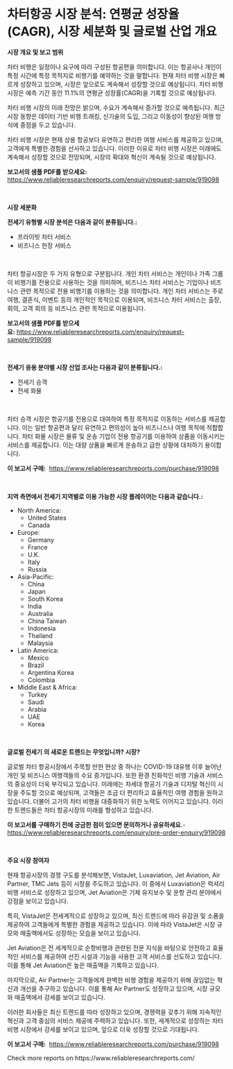 <p><h1>차터항공 시장 분석: 연평균 성장율(CAGR), 시장 세분화 및 글로벌 산업 개요</h1></p><p><strong>시장 개요 및 보고 범위</strong></p>
<p><p>차터 비행은 일정이나 요구에 따라 구성된 항공편을 의미합니다. 이는 항공사나 개인이 특정 시간에 특정 목적지로 비행기를 예약하는 것을 말합니다. 현재 차터 비행 시장은 빠르게 성장하고 있으며, 시장은 앞으로도 계속해서 성장할 것으로 예상됩니다. 차터 비행 시장은 예측 기간 동안 11.1%의 연평균 성장률(CAGR)을 기록할 것으로 예상됩니다.</p><p>차터 비행 시장의 미래 전망은 밝으며, 수요가 계속해서 증가할 것으로 예측됩니다. 최근 시장 동향은 데이터 기반 비행 트래킹, 신기술의 도입, 그리고 이동성이 향상된 여행 방식에 중점을 두고 있습니다.</p><p>차터 비행 시장은 현재 상용 항공보다 유연하고 편리한 여행 서비스를 제공하고 있으며, 고객에게 특별한 경험을 선사하고 있습니다. 이러한 이유로 차터 비행 시장은 미래에도 계속해서 성장할 것으로 전망되며, 시장의 확대와 혁신이 계속될 것으로 예상됩니다.</p></p>
<p><strong>보고서의 샘플 PDF를 받으세요:</strong> <a href="https://www.reliableresearchreports.com/enquiry/request-sample/919098">https://www.reliableresearchreports.com/enquiry/request-sample/919098</a></p>
<p>&nbsp;</p>
<p><strong>시장 세분화</strong></p>
<p><strong>전세기 유형별 시장 분석은 다음과 같이 분류됩니다.:</strong></p>
<p><ul><li>프라이빗 차터 서비스</li><li>비즈니스 헌장 서비스</li></ul></p>
<p>&nbsp;</p>
<p><p>차터 항공시장은 두 가지 유형으로 구분됩니다. 개인 차터 서비스는 개인이나 가족 그룹이 비행기를 전용으로 사용하는 것을 의미하며, 비즈니스 차터 서비스는 기업이나 비즈니스 관련 목적으로 전용 비행기를 이용하는 것을 의미합니다. 개인 차터 서비스는 주로 여행, 결혼식, 이벤트 등의 개인적인 목적으로 이용되며, 비즈니스 차터 서비스는 출장, 회의, 고객 회의 등 비즈니스 관련 목적으로 이용됩니다.</p></p>
<p><strong>보고서의 샘플 PDF를 받으세요:</strong>&nbsp;<a href="https://www.reliableresearchreports.com/enquiry/request-sample/919098">https://www.reliableresearchreports.com/enquiry/request-sample/919098</a></p>
<p>&nbsp;</p>
<p><strong> 전세기 응용 분야별 시장 산업 조사는 다음과 같이 분류됩니다.:</strong></p>
<p><ul><li>전세기 승객</li><li>전세 화물</li></ul></p>
<p>&nbsp;</p>
<p><p>차터 승객 시장은 항공기를 전용으로 대여하여 특정 목적지로 이동하는 서비스를 제공합니다. 이는 일반 항공편과 달리 유연하고 편의성이 높아 비즈니스나 여행 목적에 적합합니다. 차터 화물 시장은 물류 및 운송 기업이 전용 항공기를 이용하여 상품을 이동시키는 서비스를 제공합니다. 이는 대량 상품을 빠르게 운송하고 급한 상황에 대처하기 용이합니다.</p></p>
<p><strong>이 보고서 구매:</strong>&nbsp; <a href="https://www.reliableresearchreports.com/purchase/919098">https://www.reliableresearchreports.com/purchase/919098</a></p>
<p>&nbsp;</p>
<p><strong>지역 측면에서 전세기 지역별로 이용 가능한 시장 플레이어는 다음과 같습니다.:</strong></p>
<p><ul>
    <li>
        North America:
        <ul>
            <li>United States</li>
            <li>Canada</li>
        </ul>
    </li>
    <li>
        Europe:
        <ul>
            <li>Germany</li>
            <li>France</li>
            <li>U.K.</li>
            <li>Italy</li>
            <li>Russia</li>
        </ul>
    </li>
    <li>
        Asia-Pacific:
        <ul>
            <li>China</li>
            <li>Japan</li>
            <li>South Korea</li>
            <li>India</li>
            <li>Australia</li>
            <li>China Taiwan</li>
            <li>Indonesia</li>
            <li>Thailand</li>
            <li>Malaysia</li>
        </ul>
    </li>
    <li>
        Latin America:
        <ul>
            <li>Mexico</li>
            <li>Brazil</li>
            <li>Argentina Korea</li>
            <li>Colombia</li>
        </ul>
    </li>
    <li>
        Middle East & Africa:
        <ul>
            <li>Turkey</li>
            <li>Saudi</li>
            <li>Arabia</li>
            <li>UAE</li>
            <li>Korea</li>
        </ul>
    </li>
    </ul></p>
<p>&nbsp;</p>
<p><strong>글로벌 전세기 의 새로운 트렌드는 무엇입니까? 시장?</strong></p>
<p><p>글로벌 차터 항공시장에서 주목할 만한 현상 중 하나는 COVID-19 대유행 이후 늘어난 개인 및 비즈니스 여행객들의 수요 증가입니다. 또한 환경 친화적인 비행 기술과 서비스의 중요성이 더욱 부각되고 있습니다. 미래에는 차세대 항공기 기술과 디지털 혁신이 시장을 주도할 것으로 예상되며, 고객들은 조금 더 편리하고 효율적인 여행 경험을 원하고 있습니다. 더불어 고가의 차터 비행을 대중화하기 위한 노력도 이어지고 있습니다. 이러한 트렌드들은 차터 항공시장의 미래를 형성하고 있습니다.</p></p>
<p><strong>이 보고서를 구매하기 전에 궁금한 점이 있으면 문의하거나 공유하세요.</strong>- <a href="https://www.reliableresearchreports.com/enquiry/pre-order-enquiry/919098">https://www.reliableresearchreports.com/enquiry/pre-order-enquiry/919098</a></p>
<p>&nbsp;</p>
<p><strong>주요 시장 참여자</strong></p>
<p><p>현재 항공시장의 경쟁 구도를 분석해보면, VistaJet, Luxaviation, Jet Aviation, Air Partner, TMC Jets 등이 시장을 주도하고 있습니다. 이 중에서 Luxaviation은 럭셔리 비행 서비스로 성장하고 있으며, Jet Aviation은 기체 유지보수 및 운항 관리 분야에서 강점을 보이고 있습니다.</p><p>특히, VistaJet은 전세계적으로 성장하고 있으며, 최신 트렌드에 따라 유감권 및 소품을 제공하여 고객들에게 특별한 경험을 제공하고 있습니다. 이에 따라 VistaJet은 시장 규모와 매출액에서도 성장하는 모습을 보이고 있습니다.</p><p>Jet Aviation은 전 세계적으로 순항비행과 관련된 전문 지식을 바탕으로 안전하고 효율적인 서비스를 제공하여 선진 시설과 기능을 사용한 고객 서비스를 선도하고 있습니다. 이를 통해 Jet Aviation은 높은 매출액을 기록하고 있습니다.</p><p>마지막으로, Air Partner는 고객들에게 완벽한 비행 경험을 제공하기 위해 끊임없는 혁신과 개선을 추구하고 있습니다. 이를 통해 Air Partner도 성장하고 있으며, 시장 규모와 매출액에서 강세를 보이고 있습니다.</p><p>이러한 회사들은 최신 트렌드를 따라 성장하고 있으며, 경쟁력을 갖추기 위해 지속적인 혁신과 고객 중심의 서비스 제공에 주력하고 있습니다. 또한, 세계적으로 성장하는 차터 비행 시장에서 강세를 보이고 있으며, 앞으로 더욱 성장할 것으로 기대됩니다.</p></p>
<p><strong>이 보고서 구매:</strong>&nbsp;&nbsp;<a href="https://www.reliableresearchreports.com/purchase/919098">https://www.reliableresearchreports.com/purchase/919098</a></p>
<p>Check more reports on https://www.reliableresearchreports.com/</p>

